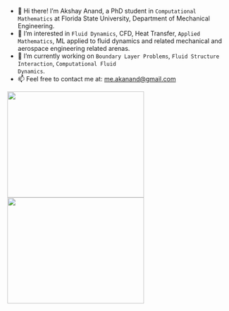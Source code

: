 - 👋 Hi there! I’m Akshay Anand, a PhD student in <code>Computational Mathematics</code> at Florida State University, Department of Mechanical Engineering.
- 👀 I’m interested in <code>Fluid Dynamics</code>, CFD, Heat Transfer, <code>Applied Mathematics</code>, ML applied to fluid dynamics and related mechanical and aerospace engineering related arenas.
- 🌱 I’m currently working on <code>Boundary Layer Problems</code>, <code>Fluid Structure Interaction</code>, <code>Computational Fluid Dynamics</code>.
- 📫 Feel free to contact me at: me.akanand@gmail.com

 
<td width="25%">
            <div class="one">
             <div class="two"><img align="left" width=310px height=240px padding: 450px; src='https://akshayanand.info/Conferences/Research/DBVf.gif'></div> 
             <div class="two"><img align="left" width=310px height=240px src='https://akshay23sept.github.io/Conferences/Research/EUjI.gif></div> 
             <div class="two"><img align="right" width=310px height=240px padding: 40px; src='https://akshayanand.info/Conferences/Research/EmTx.gif'></div>
             
             
             
             
             
 <!---- END SAMPLE PROJECT BLOCK           
                      
<!---
anand-me/anand-me is a ✨ special ✨ repository because its `README.md` (this file) appears on your GitHub profile.
You can click the Preview link to take a look at your changes.
- 💞️ I’m looking to collaborate on ...  transition_to_turbulence.gif at.gif solver.gif EUjI.gif EmTx.gif HSxX.gif

<br/><div class="two"><img align="right" width=160px height=160px src='https://akshay23sept.github.io/Conferences/Research/at.gif'></div> 
-------->  


